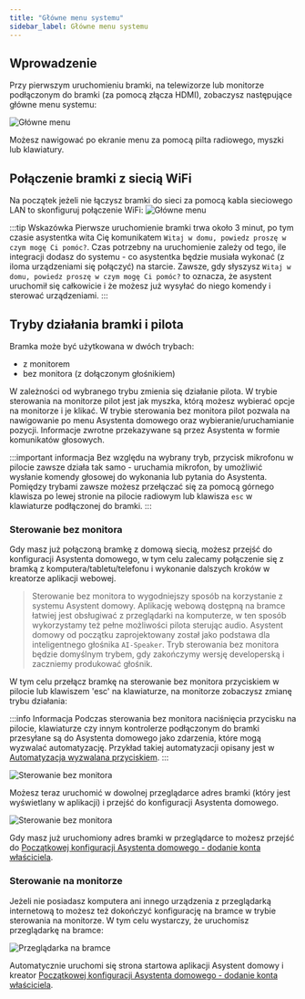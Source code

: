 ```yaml
---
title: "Główne menu systemu"
sidebar_label: Główne menu systemu
---
```


## Wprowadzenie

Przy pierwszym uruchomieniu bramki, na telewizorze lub monitorze podłączonym do bramki (za pomocą złącza HDMI), zobaczysz następujące główne menu systemu:

![Główne menu](/img/en/bramka/bramka_start_menu.png)


Możesz nawigować po ekranie menu za pomocą pilta radiowego, myszki lub klawiatury.


## Połączenie bramki z siecią WiFi

Na początek jeżeli nie łączysz bramki do sieci za pomocą kabla sieciowego LAN to skonfiguruj połączenie WiFi:
![Główne menu](/img/en/bramka/bramka_start_menu_wifi.png)


:::tip Wskazówka
Pierwsze uruchomienie bramki trwa około 3 minut, po tym czasie asystentka wita Cię komunikatem `Witaj w domu, powiedz proszę w czym mogę Ci pomóc?`.
Czas potrzebny na uruchomienie zależy od tego, ile integracji dodasz do systemu - co asystentka będzie musiała wykonać (z iloma urządzeniami się połączyć) na starcie. Zawsze, gdy słyszysz `Witaj w domu, powiedz proszę w czym mogę Ci pomóc?` to oznacza, że asystent uruchomił się całkowicie i że możesz już wysyłać do niego komendy i sterować urządzeniami.
:::


## Tryby działania bramki i pilota

Bramka może być użytkowana w dwóch trybach:

- z monitorem
- bez monitora (z dołączonym głośnikiem)

W zależności od wybranego trybu zmienia się działanie pilota. W trybie sterowania na monitorze pilot jest jak myszka, którą możesz wybierać opcje na monitorze i je klikać. W trybie sterowania bez monitora pilot pozwala na nawigowanie po menu Asystenta domowego oraz wybieranie/uruchamianie pozycji. Informacje zwrotne przekazywane są przez Asystenta w formie komunikatów głosowych.

:::important informacja
Bez względu na wybrany tryb, przycisk mikrofonu w pilocie zawsze działa tak samo - uruchamia mikrofon, by umożliwić wysłanie komendy głosowej do wykonania lub pytania do Asystenta.
Pomiędzy trybami zawsze możesz przełączać się za pomocą górnego klawisza po lewej stronie na pilocie radiowym lub klawisza `esc` w klawiaturze podłączonej do bramki.
:::


### Sterowanie bez monitora

Gdy masz już połączoną bramkę z domową siecią, możesz przejść do konfiguracji Asystenta domowego, w tym celu zalecamy połączenie się z bramką z komputera/tabletu/telefonu i wykonanie dalszych kroków w kreatorze aplikacji webowej.

> Sterowanie bez monitora to wygodniejszy sposób na korzystanie z systemu Asystent domowy. Aplikację webową dostępną na bramce łatwiej jest obsługiwać z przeglądarki na komputerze, w ten sposób wykorzystamy też pełne możliwości pilota sterując audio. Asystent domowy od początku zaprojektowany został jako podstawa dla inteligentnego głośnika `AI-Speaker`. Tryb sterowania bez monitora będzie domyślnym trybem, gdy zakończymy wersję developerską i zaczniemy produkować głośnik.   

W tym celu przełącz bramkę na sterowanie bez monitora przyciskiem w pilocie lub klawiszem 'esc' na klawiaturze, na monitorze zobaczysz zmianę trybu działania:

:::info Informacja
Podczas sterowania bez monitora naciśnięcia przycisku na pilocie, klawiaturze czy innym kontrolerze podłączonym do bramki przesyłane są do Asystenta domowego jako zdarzenia, które mogą wyzwalać automatyzację. Przykład takiej automatyzacji opisany jest w [Automatyzacja wyzwalana przyciskiem](ais_bramka_key_event_automation).
:::


![Sterowanie bez monitora](/img/en/bramka/bramka_start_menu_off_screen.png)

Możesz teraz uruchomić w dowolnej przeglądarce adres bramki (który jest wyświetlany w aplikacji) i przejść do konfiguracji Asystenta domowego.

![Sterowanie bez monitora](/img/en/bramka/bramka_start_menu_app_url.png)

Gdy masz już uruchomiony adres bramki w przeglądarce to możesz przejść do [Początkowej konfiguracji Asystenta domowego - dodanie konta właściciela](/docs/ais_bramka_first_run_step_account).

### Sterowanie na monitorze

Jeżeli nie posiadasz komputera ani innego urządzenia z przeglądarką internetową to możesz też dokończyć konfigurację na bramce w trybie sterowania na monitorze.
W tym celu wystarczy, że uruchomisz przeglądarkę na bramce:

![Przeglądarka na bramce](/img/en/bramka/bramka_start_menu_browser.png)

Automatycznie uruchomi się strona startowa aplikacji Asystent domowy i kreator [Początkowej konfiguracji Asystenta domowego - dodanie konta właściciela](/docs/ais_bramka_first_run_step_account).
